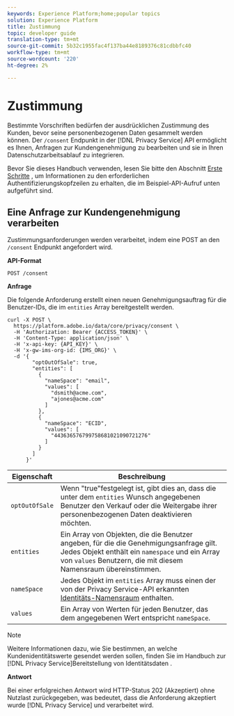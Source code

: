 ```yaml
---
keywords: Experience Platform;home;popular topics
solution: Experience Platform
title: Zustimmung
topic: developer guide
translation-type: tm+mt
source-git-commit: 5b32c1955fac4f137ba44e8189376c81cdbbfc40
workflow-type: tm+mt
source-wordcount: '220'
ht-degree: 2%

---
```



# Zustimmung

Bestimmte Vorschriften bedürfen der ausdrücklichen Zustimmung des Kunden, bevor seine personenbezogenen Daten gesammelt werden können. Der `/consent` Endpunkt in der [!DNL Privacy Service] API ermöglicht es Ihnen, Anfragen zur Kundengenehmigung zu bearbeiten und sie in Ihren Datenschutzarbeitsablauf zu integrieren.

Bevor Sie dieses Handbuch verwenden, lesen Sie bitte den Abschnitt [Erste Schritte](./getting-started.md) , um Informationen zu den erforderlichen Authentifizierungskopfzeilen zu erhalten, die im Beispiel-API-Aufruf unten aufgeführt sind.

## Eine Anfrage zur Kundengenehmigung verarbeiten

Zustimmungsanforderungen werden verarbeitet, indem eine POST an den `/consent` Endpunkt angefordert wird.

**API-Format**

```http
POST /consent
```

**Anfrage**

Die folgende Anforderung erstellt einen neuen Genehmigungsauftrag für die Benutzer-IDs, die im `entities` Array bereitgestellt werden.

```shell
curl -X POST \
  https://platform.adobe.io/data/core/privacy/consent \
  -H 'Authorization: Bearer {ACCESS_TOKEN}' \
  -H 'Content-Type: application/json' \
  -H 'x-api-key: {API_KEY}' \
  -H 'x-gw-ims-org-id: {IMS_ORG}' \
  -d '{
        "optOutOfSale": true,
        "entities": [
          {
            "nameSpace": "email",
            "values": [
              "dsmith@acme.com",
              "ajones@acme.com"
            ]
          },
          {
            "nameSpace": "ECID",
            "values": [
              "443636576799758681021090721276"
            ]
          }
        ]
      }'
```

| Eigenschaft | Beschreibung |
| --- | --- |
| `optOutOfSale` | Wenn &quot;true&quot;festgelegt ist, gibt dies an, dass die unter dem `entities` Wunsch angegebenen Benutzer den Verkauf oder die Weitergabe ihrer personenbezogenen Daten deaktivieren möchten. |
| `entities` | Ein Array von Objekten, die die Benutzer angeben, für die die Genehmigungsanfrage gilt. Jedes Objekt enthält ein `namespace` und ein Array von `values` Benutzern, die mit diesem Namensraum übereinstimmen. |
| `nameSpace` | Jedes Objekt im `entities` Array muss einen der von der Privacy Service-API erkannten [Identitäts-Namensraum](./appendix.md#standard-namespaces) enthalten. |
| `values` | Ein Array von Werten für jeden Benutzer, das dem angegebenen Wert entspricht `nameSpace`. |

>[!NOTE]
>
>Weitere Informationen dazu, wie Sie bestimmen, an welche Kundenidentitätswerte gesendet werden sollen, finden Sie im Handbuch zur [!DNL Privacy Service]Bereitstellung von Identitätsdaten [](../identity-data.md).

**Antwort**

Bei einer erfolgreichen Antwort wird HTTP-Status 202 (Akzeptiert) ohne Nutzlast zurückgegeben, was bedeutet, dass die Anforderung akzeptiert wurde [!DNL Privacy Service] und verarbeitet wird.